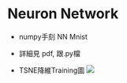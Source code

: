 # Neuron Network
- numpy手刻 NN Mnist
- 詳細見 pdf, 跟.py檔

- TSNE降維Training圖
![](https://media.giphy.com/media/B4XX9IyVkaSebWN841/giphy.gif)
